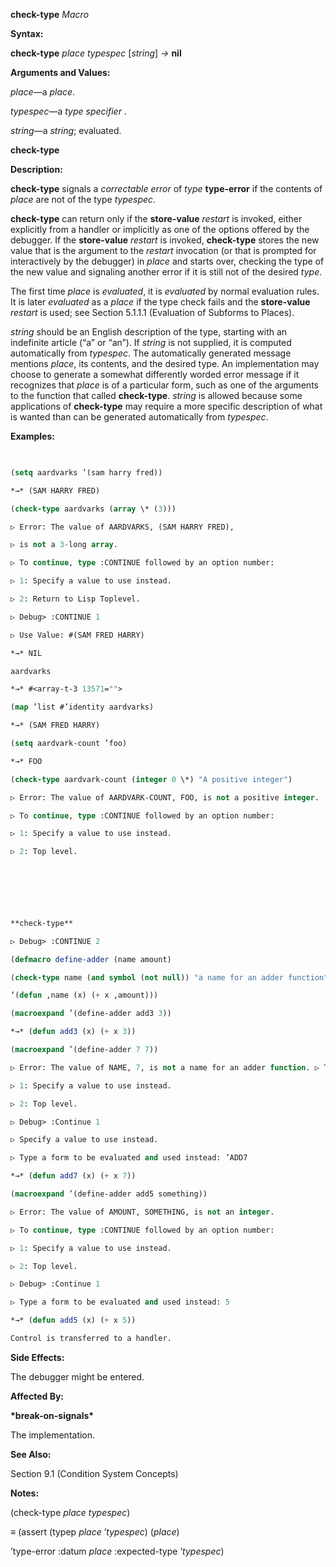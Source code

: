 **check-type** *Macro* 



**Syntax:** 



**check-type** *place typespec* [*string*] *→* **nil** 



**Arguments and Values:** 



*place*—a *place*. 



*typespec*—a *type specifier* . 



*string*—a *string*; evaluated. 







 



 



**check-type** 



**Description:** 



**check-type** signals a *correctable error* of *type* **type-error** if the contents of *place* are not of the type *typespec*. 



**check-type** can return only if the **store-value** *restart* is invoked, either explicitly from a handler or implicitly as one of the options offered by the debugger. If the **store-value** *restart* is invoked, **check-type** stores the new value that is the argument to the *restart* invocation (or that is prompted for interactively by the debugger) in *place* and starts over, checking the type of the new value and signaling another error if it is still not of the desired *type*. 



The first time *place* is *evaluated*, it is *evaluated* by normal evaluation rules. It is later *evaluated* as a *place* if the type check fails and the **store-value** *restart* is used; see Section 5.1.1.1 (Evaluation of Subforms to Places). 



*string* should be an English description of the type, starting with an indefinite article (“a” or “an”). If *string* is not supplied, it is computed automatically from *typespec*. The automatically generated message mentions *place*, its contents, and the desired type. An implementation may choose to generate a somewhat differently worded error message if it recognizes that *place* is of a particular form, such as one of the arguments to the function that called **check-type**. *string* is allowed because some applications of **check-type** may require a more specific description of what is wanted than can be generated automatically from *typespec*. 



**Examples:**
```lisp
 

(setq aardvarks ’(sam harry fred)) 

*→* (SAM HARRY FRED) 

(check-type aardvarks (array \* (3))) 

▷ Error: The value of AARDVARKS, (SAM HARRY FRED), 

▷ is not a 3-long array. 

▷ To continue, type :CONTINUE followed by an option number: 

▷ 1: Specify a value to use instead. 

▷ 2: Return to Lisp Toplevel. 

▷ Debug> :CONTINUE 1 

▷ Use Value: #(SAM FRED HARRY) 

*→* NIL 

aardvarks 

*→* #<array-t-3 13571=""> 

(map ’list #’identity aardvarks) 

*→* (SAM FRED HARRY) 

(setq aardvark-count ’foo) 

*→* FOO 

(check-type aardvark-count (integer 0 \*) "A positive integer") 

▷ Error: The value of AARDVARK-COUNT, FOO, is not a positive integer. 

▷ To continue, type :CONTINUE followed by an option number: 

▷ 1: Specify a value to use instead. 

▷ 2: Top level. 



 

 

**check-type** 

▷ Debug> :CONTINUE 2 

(defmacro define-adder (name amount) 

(check-type name (and symbol (not null)) "a name for an adder function") (check-type amount integer) 

‘(defun ,name (x) (+ x ,amount))) 

(macroexpand ’(define-adder add3 3)) 

*→* (defun add3 (x) (+ x 3)) 

(macroexpand ’(define-adder 7 7)) 

▷ Error: The value of NAME, 7, is not a name for an adder function. ▷ To continue, type :CONTINUE followed by an option number: 

▷ 1: Specify a value to use instead. 

▷ 2: Top level. 

▷ Debug> :Continue 1 

▷ Specify a value to use instead. 

▷ Type a form to be evaluated and used instead: ’ADD7 

*→* (defun add7 (x) (+ x 7)) 

(macroexpand ’(define-adder add5 something)) 

▷ Error: The value of AMOUNT, SOMETHING, is not an integer. 

▷ To continue, type :CONTINUE followed by an option number: 

▷ 1: Specify a value to use instead. 

▷ 2: Top level. 

▷ Debug> :Continue 1 

▷ Type a form to be evaluated and used instead: 5 

*→* (defun add5 (x) (+ x 5)) 

Control is transferred to a handler. 


```
**Side Effects:** 



The debugger might be entered. 



**Affected By:** 



**\*break-on-signals\*** 



The implementation. 



**See Also:** 



Section 9.1 (Condition System Concepts) 



**Notes:** 



(check-type *place typespec*) 







 



 



*≡* (assert (typep *place* ’*typespec*) (*place*) 



’type-error :datum *place* :expected-type ’*typespec*) 



